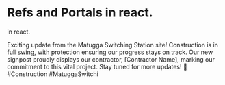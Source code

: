# Refs and Portals in react.

 in react.

Exciting update from the Matugga Switching Station site! Construction is in full swing, with protection ensuring our progress stays on track. Our new signpost proudly displays our contractor, [Contractor Name], marking our commitment to this vital project. Stay tuned for more updates! 🚀 #Construction #MatuggaSwitchi